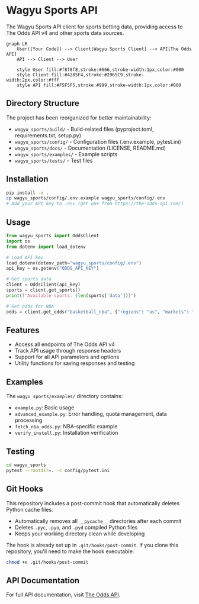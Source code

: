 # Wagyu Sports API

The Wagyu Sports API client for sports betting data, providing access to The Odds API v4 and other sports data sources.

```mermaid
graph LR
    User([Your Code]) --> Client[Wagyu Sports Client] --> API[The Odds API]
    API --> Client --> User
    
    style User fill:#f8f8f8,stroke:#666,stroke-width:1px,color:#000
    style Client fill:#4285F4,stroke:#2965C9,stroke-width:2px,color:#fff
    style API fill:#F5F5F5,stroke:#999,stroke-width:1px,color:#000
```

## Directory Structure

The project has been reorganized for better maintainability:
- `wagyu_sports/build/` - Build-related files (pyproject.toml, requirements.txt, setup.py)
- `wagyu_sports/config/` - Configuration files (.env.example, pytest.ini)
- `wagyu_sports/docs/` - Documentation (LICENSE, README.md)
- `wagyu_sports/examples/` - Example scripts
- `wagyu_sports/tests/` - Test files

## Installation

```bash
pip install -e .
cp wagyu_sports/config/.env.example wagyu_sports/config/.env
# Add your API key to .env (get one from https://the-odds-api.com/)
```

## Usage

```python
from wagyu_sports import OddsClient
import os
from dotenv import load_dotenv

# Load API key
load_dotenv(dotenv_path="wagyu_sports/config/.env")
api_key = os.getenv("ODDS_API_KEY")

# Get sports data
client = OddsClient(api_key)
sports = client.get_sports()
print(f"Available sports: {len(sports['data'])}")

# Get odds for NBA
odds = client.get_odds("basketball_nba", {"regions": "us", "markets": "h2h"})
```

## Features

- Access all endpoints of The Odds API v4
- Track API usage through response headers
- Support for all API parameters and options
- Utility functions for saving responses and testing

## Examples

The `wagyu_sports/examples/` directory contains:
- `example.py`: Basic usage
- `advanced_example.py`: Error handling, quota management, data processing
- `fetch_nba_odds.py`: NBA-specific example
- `verify_install.py`: Installation verification

## Testing

```bash
cd wagyu_sports
pytest --rootdir=. -c config/pytest.ini
```

## Git Hooks

This repository includes a post-commit hook that automatically deletes Python cache files:

- Automatically removes all `__pycache__` directories after each commit
- Deletes `.pyc`, `.pyo`, and `.pyd` compiled Python files
- Keeps your working directory clean while developing

The hook is already set up in `.git/hooks/post-commit`. If you clone this repository, you'll need to make the hook executable:
```bash
chmod +x .git/hooks/post-commit
```

## API Documentation

For full API documentation, visit [The Odds API](https://the-odds-api.com/liveapi/guides/v4/).

